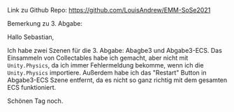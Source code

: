 Link zu Github Repo: https://github.com/LouisAndrew/EMM-SoSe2021

Bemerkung zu 3. Abgabe:

Hallo Sebastian,

Ich habe zwei Szenen für die 3. Abgabe: Abagbe3 und Abgabe3-ECS. Das Einsammeln von Collectables habe ich gemacht, aber nicht mit `Unity.Physics`, da ich immer Fehlermeldung bekomme, wenn ich die `Unity.Physics` importiere. Außerdem habe ich das "Restart" Button in Abgabe3-ECS Szene entfernt, da es nicht so ganz richtig mit dem gesamten ECS funktioniert.

Schönen Tag noch.

